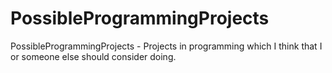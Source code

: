 # PossibleProgrammingProjects
PossibleProgrammingProjects - Projects in programming which I think that I or someone else should consider doing.

